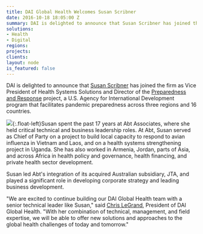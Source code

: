 ```yaml
---
title: DAI Global Health Welcomes Susan Scribner
date: 2016-10-18 18:05:00 Z
summary: DAI is delighted to announce that Susan Scribner has joined the firm as Vice President of Health Systems Solutions and Director of the Preparedness and Response project, a U.S. Agency for International Development program that facilitates pandemic preparedness across three regions and 16 countries.
solutions:
- Health
- Digital
regions:
projects:
clients:
layout: node
is_featured: false
---
```

DAI is delighted to announce that [Susan Scribner][1] has joined the firm as Vice President of Health Systems Solutions and Director of the [Preparedness and Response][2] project, a U.S. Agency for International Development program that facilitates pandemic preparedness across three regions and 16 countries.

![][3]{:.float-left}Susan spent the past 17 years at Abt Associates, where she held critical technical and business leadership roles. At Abt, Susan served as Chief of Party on a project to build local capacity to respond to avian influenza in Vietnam and Laos, and on a health systems strengthening project in Uganda. She has also worked in Armenia, Jordan, parts of Asia, and across Africa in health policy and governance, health financing, and private health sector development.

Susan led Abt's integration of its acquired Australian subsidiary, JTA, and played a significant role in developing corporate strategy and leading business development.

"We are excited to continue building our DAI Global Health team with a senior technical leader like Susan," said [Chris LeGrand][4], President of DAI Global Health. "With her combination of technical, management, and field expertise, we will be able to offer new solutions and approaches to the global health challenges of today and tomorrow."

[1]: /who-we-are/our-team/susan-scribner
[2]: /our-work/projects/worldwide%E2%80%94preparedness-and-response-pr
[3]: /assets/images/news/Susan%20Inner_0.jpg
[4]: /who-we-are/leadership/christopher-legrand
